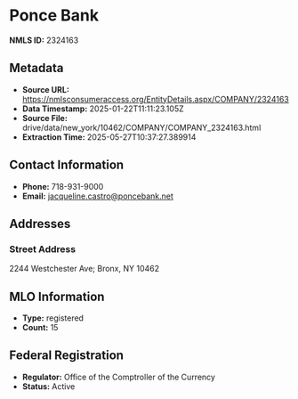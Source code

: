 # Ponce Bank

**NMLS ID:** 2324163

## Metadata
- **Source URL:** https://nmlsconsumeraccess.org/EntityDetails.aspx/COMPANY/2324163
- **Data Timestamp:** 2025-01-22T11:11:23.105Z
- **Source File:** drive/data/new_york/10462/COMPANY/COMPANY_2324163.html
- **Extraction Time:** 2025-05-27T10:37:27.389914

## Contact Information
- **Phone:** 718-931-9000
- **Email:** jacqueline.castro@poncebank.net

## Addresses
### Street Address
2244 Westchester Ave; Bronx, NY 10462

## MLO Information
- **Type:** registered
- **Count:** 15

## Federal Registration
- **Regulator:** Office of the Comptroller of the Currency
- **Status:** Active
